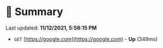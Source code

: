 # 📖 Summary
Last updated: **11/12/2021, 5:58:15 PM**

- `GET` [https://google.com](https://google.com) - **Up** (349ms)
